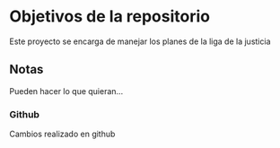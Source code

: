 # Objetivos de la repositorio

Este proyecto se encarga de manejar los planes de la liga de la justicia


## Notas
Pueden hacer lo que quieran...

### Github

Cambios realizado en github
